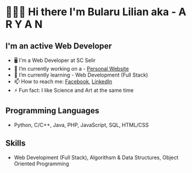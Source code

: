 # 🙋🏻‍♂️ Hi there I'm Bularu Lilian aka - A R Y A N 

## I'm an active Web Developer  

- 🖥 I'm a Web Developer at SC Selir
- 🔭 I’m currently working on a - [Personal Website](https://github.com/aryanlilian/EcoMon.git)
- 🌱 I’m currently learning - Web Development (Full Stack)
- 📫 How to reach me: [Facebook](https://www.facebook.com/lilian.bularu.9), [LinkedIn](https://www.linkedin.com/in/lilian-bularu-3488381b1/)
- ⚡ Fun fact: I like Science and Art at the same time 

## Programming Languages
- Python, C/C++, Java, PHP, JavaScript, SQL,  HTML/CSS 

## Skills
- Web Development (Full Stack), Algorithsm & Data Structures, Object Oriented Programming

